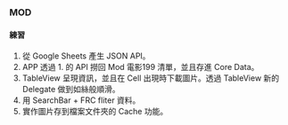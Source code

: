 ### MOD

#### 練習
1. 從 Google Sheets 產生 JSON API。
2. APP 透過 1. 的 API 撈回 Mod 電影199 清單，並且存進 Core Data。
3. TableView 呈現資訊，並且在 Cell 出現時下載圖片。透過 TableView 新的 Delegate 做到如絲般順滑。
4. 用 SearchBar + FRC fliter 資料。
5. 實作圖片存到檔案文件夾的 Cache 功能。